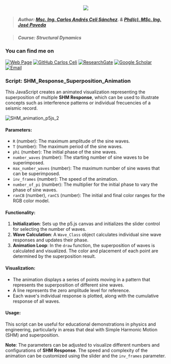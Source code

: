 <div align="center">
    <img src="https://github.com/Normando1945/Normando1945.github.io/assets/62081230/1ac0bf1d-67cd-43f6-87b0-141417a606db">
</div>

>##### Author:                 [Msc. Ing. Carlos Andrés Celi Sánchez](https://www.researchgate.net/profile/Carlos-Celi). & [Phd(c). MSc. Ing. José Poveda](https://www.torrefuerte.com)

>##### Course:                 Structural Dynamics


### **You can find me on**
[![Web Page](https://img.shields.io/badge/Web%20Page-caceli.net-blue)](http:caceli.net)
[![GitHub Carlos Celi](https://img.shields.io/github/followers/Normando1945?label=follow&style=social)](https://github.com/Normando1945)
[![ResearchGate](https://img.shields.io/badge/-ResearchGate-00CCBB?style=social&logo=researchgate)](https://www.researchgate.net/profile/Carlos-Celi)
[![Google Scholar](https://img.shields.io/badge/-Google%20Scholar-4285F4?style=social&logo=google)](https://scholar.google.com.ec/citations?hl=es&user=yR4Gz7kAAAAJ)
<a href="Carlos Celi:normando1945@gmail.com"><img alt="Email" src="https://img.shields.io/badge/Email-normando1945@gmail.com-blue?style=flat&logo=gmail"></a>

### Script: SHM_Response_Superposition_Animation

This JavaScript creates an animated visualization representing the superposition of multiple **SHM Response**, which can be used to illustrate concepts such as interference patterns or individual frecuencies of a seismic record.

![SHM_animation_p5js_2](https://github.com/Normando1945/Simple-Python-Matlab-JavaSript-Functions-Collection/assets/62081230/ce57cfe4-0fd7-4b4e-945c-c7dea3eeb838)


#### Parameters:
- `R` (number): The maximum amplitude of the sine waves.
- `T` (number): The maximum period of the sine waves.
- `phi` (number): The initial phase of the sine waves.
- `number_waves` (number): The starting number of sine waves to be superimposed.
- `max_number_waves` (number): The maximum number of sine waves that can be superimposed.
- `inv_frames` (number): The speed of the animation.
- `number_of_pi` (number): The multiplier for the initial phase to vary the phase of sine waves.
- `ranCB` (number), `ranCS` (number): The initial and final color ranges for the RGB color model.

#### Functionality:
1. **Initialization**: Sets up the p5.js canvas and initializes the slider control for selecting the number of waves.
2. **Wave Calculation**: A `Wave_Class` object calculates individual sine wave responses and updates their phase.
3. **Animation Loop**: In the `draw` function, the superposition of waves is calculated and visualized. The color and placement of each point are determined by the superposition result.

#### Visualization:
- The animation displays a series of points moving in a pattern that represents the superposition of different sine waves.
- A line represents the zero amplitude level for reference.
- Each wave's individual response is plotted, along with the cumulative response of all waves.

#### Usage:
This script can be useful for educational demonstrations in physics and engineering, particularly in areas that deal with Simple Harmonic Motion (SHM) and superposition.

**Note**: The parameters can be adjusted to visualize different numbers and configurations of **SHM Response**. The speed and complexity of the animation can be customized using the slider and the `inv_frames` parameter.


